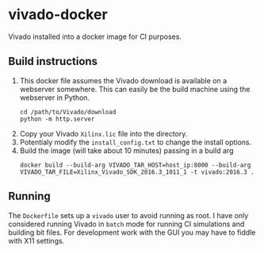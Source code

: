 # vivado-docker

Vivado installed into a docker image for CI purposes.

## Build instructions

1. This docker file assumes the Vivado download is available on a webserver somewhere. This can easily be the build machine using the webserver in Python.
    ```shell
    cd /path/to/Vivado/download
    python -m http.server
    ```
2. Copy your Vivado `Xilinx.lic` file into the directory.
3. Potentialy modify the `install_config.txt` to change the install options.
4. Build the image (will take about 10 minutes) passing in a build arg
    ```shell
    docker build --build-arg VIVADO_TAR_HOST=host_ip:8000 --build-arg VIVADO_TAR_FILE=Xilinx_Vivado_SDK_2016.3_1011_1 -t vivado:2016.3 .
    ```

## Running

The `Dockerfile` sets up a `vivado` user to avoid running as root. I have only considered running Vivado in `batch` mode for running CI simulations and building bit files. For development work with the GUI you may have to fiddle with X11 settings.
